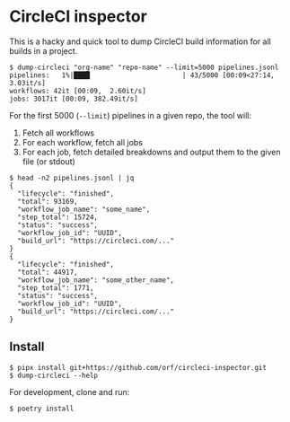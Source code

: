 # CircleCI inspector

This is a hacky and quick tool to dump CircleCI build information for all builds in a project.

```shell
$ dump-circleci "org-name" "repo-name" --limit=5000 pipelines.jsonl
pipelines:   1%|████                       | 43/5000 [00:09<27:14,  3.03it/s]
workflows: 42it [00:09,  2.60it/s]
jobs: 3017it [00:09, 382.49it/s]
```

For the first 5000 (`--limit`) pipelines in a given repo, the tool will:
1. Fetch all workflows
2. For each workflow, fetch all jobs
3. For each job, fetch detailed breakdowns and output them to the given file (or stdout)

```shell
$ head -n2 pipelines.jsonl | jq
{
  "lifecycle": "finished",
  "total": 93169,
  "workflow_job_name": "some_name",
  "step_total": 15724,
  "status": "success",
  "workflow_job_id": "UUID",
  "build_url": "https://circleci.com/..."
}
{
  "lifecycle": "finished",
  "total": 44917,
  "workflow_job_name": "some_other_name",
  "step_total": 1771,
  "status": "success",
  "workflow_job_id": "UUID",
  "build_url": "https://circleci.com/..."
}
```

## Install

```shell
$ pipx install git+https://github.com/orf/circleci-inspector.git
$ dump-circleci --help
```

For development, clone and run:

```shell
$ poetry install
```
